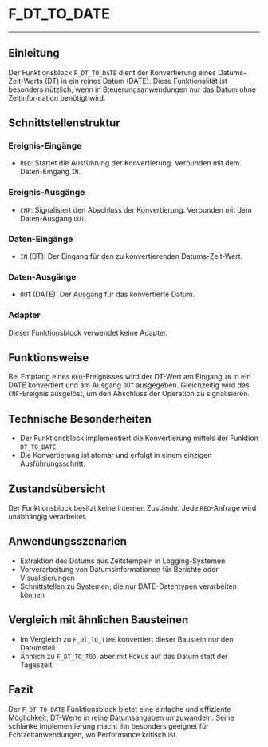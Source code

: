 # F_DT_TO_DATE

* * * * * * * * * *
## Einleitung
Der Funktionsblock `F_DT_TO_DATE` dient der Konvertierung eines Datums-Zeit-Werts (DT) in ein reines Datum (DATE). Diese Funktionalität ist besonders nützlich, wenn in Steuerungsanwendungen nur das Datum ohne Zeitinformation benötigt wird.

## Schnittstellenstruktur

### **Ereignis-Eingänge**
- `REQ`: Startet die Ausführung der Konvertierung. Verbunden mit dem Daten-Eingang `IN`.

### **Ereignis-Ausgänge**
- `CNF`: Signalisiert den Abschluss der Konvertierung. Verbunden mit dem Daten-Ausgang `OUT`.

### **Daten-Eingänge**
- `IN` (DT): Der Eingang für den zu konvertierenden Datums-Zeit-Wert.

### **Daten-Ausgänge**
- `OUT` (DATE): Der Ausgang für das konvertierte Datum.

### **Adapter**
Dieser Funktionsblock verwendet keine Adapter.

## Funktionsweise
Bei Empfang eines `REQ`-Ereignisses wird der DT-Wert am Eingang `IN` in ein DATE konvertiert und am Ausgang `OUT` ausgegeben. Gleichzeitig wird das `CNF`-Ereignis ausgelöst, um den Abschluss der Operation zu signalisieren.

## Technische Besonderheiten
- Der Funktionsblock implementiert die Konvertierung mittels der Funktion `DT_TO_DATE`.
- Die Konvertierung ist atomar und erfolgt in einem einzigen Ausführungsschritt.

## Zustandsübersicht
Der Funktionsblock besitzt keine internen Zustände. Jede `REQ`-Anfrage wird unabhängig verarbeitet.

## Anwendungsszenarien
- Extraktion des Datums aus Zeitstempeln in Logging-Systemen
- Vorverarbeitung von Datumsinformationen für Berichte oder Visualisierungen
- Schnittstellen zu Systemen, die nur DATE-Datentypen verarbeiten können

## Vergleich mit ähnlichen Bausteinen
- Im Vergleich zu `F_DT_TO_TIME` konvertiert dieser Baustein nur den Datumsteil
- Ähnlich zu `F_DT_TO_TOD`, aber mit Fokus auf das Datum statt der Tageszeit

## Fazit
Der `F_DT_TO_DATE` Funktionsblock bietet eine einfache und effiziente Möglichkeit, DT-Werte in reine Datumsangaben umzuwandeln. Seine schlanke Implementierung macht ihn besonders geeignet für Echtzeitanwendungen, wo Performance kritisch ist.